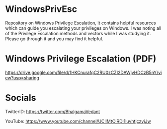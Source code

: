 # WindowsPrivEsc
Repository on Windows Privilege Escalation, It contains helpful resources which can guide you escalating your privileges on Windows. I was noting all of the Privilege Escalation methods and vectors while I was studying it. Please go through it and you may find it helpful.

# Windows Privilege Escalation (PDF)

https://drive.google.com/file/d/1HKCnurafqC2RU0zCZI2DAWjvHDCzB5nY/view?usp=sharing

# Socials

TwitterID: https://twitter.com/BhalgamaVedant 

YouTube: https://www.youtube.com/channel/UCIlMtOiRDi1luvhtjczvjJw 
